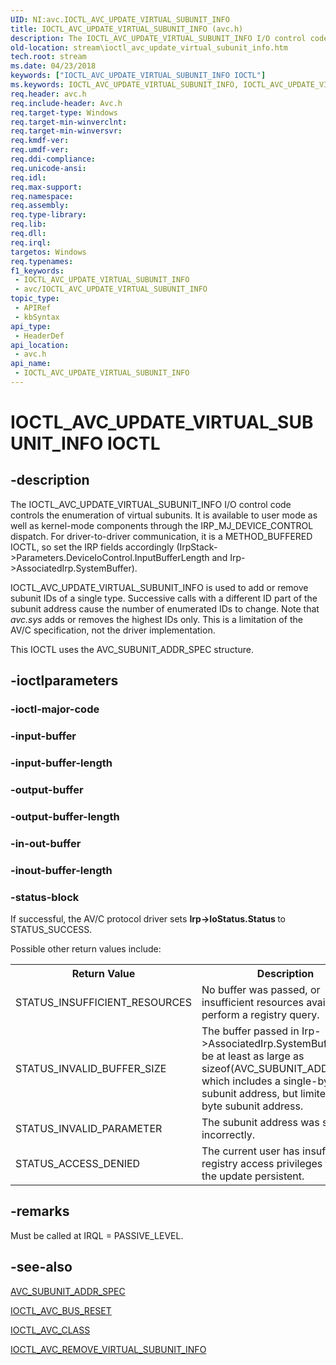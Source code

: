 ```yaml
---
UID: NI:avc.IOCTL_AVC_UPDATE_VIRTUAL_SUBUNIT_INFO
title: IOCTL_AVC_UPDATE_VIRTUAL_SUBUNIT_INFO (avc.h)
description: The IOCTL_AVC_UPDATE_VIRTUAL_SUBUNIT_INFO I/O control code controls the enumeration of virtual subunits.
old-location: stream\ioctl_avc_update_virtual_subunit_info.htm
tech.root: stream
ms.date: 04/23/2018
keywords: ["IOCTL_AVC_UPDATE_VIRTUAL_SUBUNIT_INFO IOCTL"]
ms.keywords: IOCTL_AVC_UPDATE_VIRTUAL_SUBUNIT_INFO, IOCTL_AVC_UPDATE_VIRTUAL_SUBUNIT_INFO control, IOCTL_AVC_UPDATE_VIRTUAL_SUBUNIT_INFO control code [Streaming Media Devices], avc/IOCTL_AVC_UPDATE_VIRTUAL_SUBUNIT_INFO, avcref_70967704-87c3-4d0b-856f-e031ae0011cc.xml, stream.ioctl_avc_update_virtual_subunit_info
req.header: avc.h
req.include-header: Avc.h
req.target-type: Windows
req.target-min-winverclnt: 
req.target-min-winversvr: 
req.kmdf-ver: 
req.umdf-ver: 
req.ddi-compliance: 
req.unicode-ansi: 
req.idl: 
req.max-support: 
req.namespace: 
req.assembly: 
req.type-library: 
req.lib: 
req.dll: 
req.irql: 
targetos: Windows
req.typenames: 
f1_keywords:
 - IOCTL_AVC_UPDATE_VIRTUAL_SUBUNIT_INFO
 - avc/IOCTL_AVC_UPDATE_VIRTUAL_SUBUNIT_INFO
topic_type:
 - APIRef
 - kbSyntax
api_type:
 - HeaderDef
api_location:
 - avc.h
api_name:
 - IOCTL_AVC_UPDATE_VIRTUAL_SUBUNIT_INFO
---
```


# IOCTL_AVC_UPDATE_VIRTUAL_SUBUNIT_INFO IOCTL


## -description

The IOCTL_AVC_UPDATE_VIRTUAL_SUBUNIT_INFO I/O control code controls the enumeration of virtual subunits. It is available to user mode as well as kernel-mode components through the IRP_MJ_DEVICE_CONTROL dispatch. For driver-to-driver communication, it is a METHOD_BUFFERED IOCTL, so set the IRP fields accordingly (IrpStack->Parameters.DeviceIoControl.InputBufferLength and Irp->AssociatedIrp.SystemBuffer).

IOCTL_AVC_UPDATE_VIRTUAL_SUBUNIT_INFO is used to add or remove subunit IDs of a single type. Successive calls with a different ID part of the subunit address cause the number of enumerated IDs to change. Note that <i>avc.sys</i> adds or removes the highest IDs only. This is a limitation of the AV/C specification, not the driver implementation.

This IOCTL uses the AVC_SUBUNIT_ADDR_SPEC structure.

## -ioctlparameters

### -ioctl-major-code

### -input-buffer

### -input-buffer-length

### -output-buffer

### -output-buffer-length

### -in-out-buffer

### -inout-buffer-length

### -status-block

If successful, the AV/C protocol driver sets <b>Irp->IoStatus.Status </b>to STATUS_SUCCESS.

Possible other return values include:

<table>
<tr>
<th>Return Value</th>
<th>Description</th>
</tr>
<tr>
<td>
STATUS_INSUFFICIENT_RESOURCES

</td>
<td>
No buffer was passed, or insufficient resources available to perform a registry query.

</td>
</tr>
<tr>
<td>
STATUS_INVALID_BUFFER_SIZE

</td>
<td>
The buffer passed in Irp->AssociatedIrp.SystemBuffer must be at least as large as sizeof(AVC_SUBUNIT_ADDR_SPEC) which includes a single-byte subunit address, but limited to a 32 byte subunit address.

</td>
</tr>
<tr>
<td>
STATUS_INVALID_PARAMETER

</td>
<td>
The subunit address was specified incorrectly.

</td>
</tr>
<tr>
<td>
STATUS_ACCESS_DENIED

</td>
<td>
The current user has insufficient registry access privileges to make the update persistent.

</td>
</tr>
</table>

## -remarks

Must be called at IRQL = PASSIVE_LEVEL.

## -see-also

<a href="/windows-hardware/drivers/ddi/avc/ns-avc-_avc_subunit_addr_spec">AVC_SUBUNIT_ADDR_SPEC</a>



<a href="/windows-hardware/drivers/ddi/avc/ni-avc-ioctl_avc_bus_reset">IOCTL_AVC_BUS_RESET</a>



<a href="/windows-hardware/drivers/ddi/avc/ni-avc-ioctl_avc_class">IOCTL_AVC_CLASS</a>



<a href="/windows-hardware/drivers/ddi/avc/ni-avc-ioctl_avc_remove_virtual_subunit_info">IOCTL_AVC_REMOVE_VIRTUAL_SUBUNIT_INFO</a>
